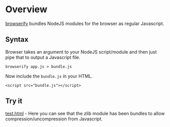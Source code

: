 # Overview

[browserify](http://browserify.org/) bundles NodeJS modules for the browser as regular Javascript.

## Syntax

Browser takes an argument to your NodeJS script/module and then just pipe that to output a Javascript file.

```
browserify app.js > bundle.js
```

Now include the `bundle.js` in your HTML.

```
<script src="bundle.js"></script>
```

## Try it

[test.html](https://htmlpreview.github.io/?https://github.com/tgraupmann/browserify_zlib/blob/master/test.html) - Here you can see that the zlib module has been bundles to allow compression/uncompression from Javascript.
